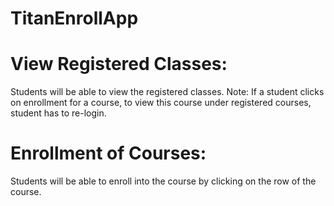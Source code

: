 # TitanEnrollApp

# View Registered Classes:
  Students will be able to view the registered classes.
  Note:
  If a student clicks on enrollment for a course, to view this course under registered courses, student has to re-login.

# Enrollment of Courses:
  Students will be able to enroll into the course by clicking on the row of the course.
